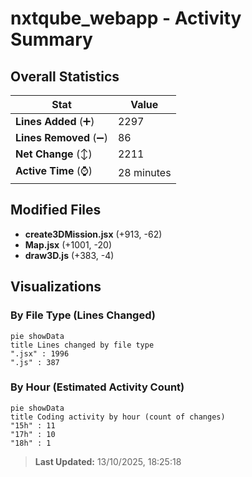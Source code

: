 # nxtqube_webapp - Activity Summary 

## Overall Statistics

| Stat                   | Value                                                             |
| ---------------------- | ----------------------------------------------------------------- |
| **Lines Added** (➕)   | 2297                                          |
| **Lines Removed** (➖) | 86                                        |
| **Net Change** (↕)    | 2211                |
| **Active Time** (⌚)   | 28 minutes |


## Modified Files
- **create3DMission.jsx** (+913, -62)
- **Map.jsx** (+1001, -20)
- **draw3D.js** (+383, -4)

## Visualizations

### By File Type (Lines Changed)

```mermaid
pie showData
title Lines changed by file type
".jsx" : 1996
".js" : 387
```

### By Hour (Estimated Activity Count)

```mermaid
pie showData
title Coding activity by hour (count of changes)
"15h" : 11
"17h" : 10
"18h" : 1
```


> **Last Updated:** 13/10/2025, 18:25:18